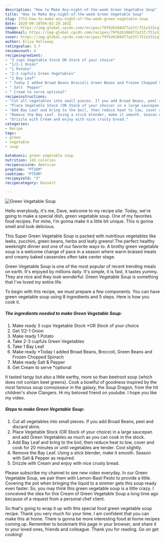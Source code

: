 ```yaml
---
description: "How to Make Any-night-of-the-week Green Vegetable Soup"
title: "How to Make Any-night-of-the-week Green Vegetable Soup"
slug: 2753-how-to-make-any-night-of-the-week-green-vegetable-soup
date: 2020-09-20T04:02:29.103Z
image: https://img-global.cpcdn.com/recipes/79f626108d77a23f/751x532cq70/green-vegetable-soup-recipe-main-photo.jpg
thumbnail: https://img-global.cpcdn.com/recipes/79f626108d77a23f/751x532cq70/green-vegetable-soup-recipe-main-photo.jpg
cover: https://img-global.cpcdn.com/recipes/79f626108d77a23f/751x532cq70/green-vegetable-soup-recipe-main-photo.jpg
author: Eliza Holloway
ratingvalue: 3.7
reviewcount: 4
recipeingredient:
- "3 cups Vegetable Stock OR Stock of your choice"
- "1/2-1 Onion"
- "1 Potato"
- "2-3 cupfuls Green Vegetables"
- "1 Bay Leaf"
- " Today I added Broad Beans Broccoli Green Beans and Frozen Chopped Spinach"
- " Salt  Pepper"
- " Cream to serve optional"
recipeinstructions:
- "Cut all vegetables into small pieces. If you add Broad Beans, peel and discard skins."
- "Place Vegetable Stock (OR Stock of your choice) in a large saucepan and add Green Vegetables as much as you can cook in the stock."
- "Add Bay Leaf and bring to the boil, then reduce heat to low, cover and cook for 20 minutes or until vegetables are tender. Cool slightly."
- "Remove the Bay Leaf. Using a stick blender, make it smooth. Season with Salt &amp; Pepper as required."
- "Drizzle with Cream and enjoy with nice crusty bread."
categories:
- Recipe
tags:
- green
- vegetable
- soup

katakunci: green vegetable soup 
nutrition: 143 calories
recipecuisine: American
preptime: "PT26M"
cooktime: "PT59M"
recipeyield: "3"
recipecategory: Dessert

---
```



![Green Vegetable Soup](https://img-global.cpcdn.com/recipes/79f626108d77a23f/751x532cq70/green-vegetable-soup-recipe-main-photo.jpg)

Hello everybody, it's me, Dave, welcome to my recipe site. Today, we're going to make a special dish, green vegetable soup. One of my favorites food recipes. For mine, I'm gonna make it a little bit unique. This is gonna smell and look delicious.

This Super Green Vegetable Soup is packed with nutritious vegetables like leeks, zucchini, green beans, herbs and leafy greens! The perfect healthy weeknight dinner and one of our favorite ways to. A brothy green vegetable soup is a welcome change of pace in a season where warm braised meats and creamy baked casseroles often take center stage.

Green Vegetable Soup is one of the most popular of recent trending meals on earth. It's enjoyed by millions daily. It's simple, it is fast, it tastes yummy. They are nice and they look wonderful. Green Vegetable Soup is something that I've loved my entire life.


To begin with this recipe, we must prepare a few components. You can have green vegetable soup using 8 ingredients and 5 steps. Here is how you cook it.

<!--inarticleads1-->

##### The ingredients needed to make Green Vegetable Soup:

1. Make ready 3 cups Vegetable Stock *OR Stock of your choice
1. Get 1/2-1 Onion
1. Make ready 1 Potato
1. Take 2-3 cupfuls Green Vegetables
1. Take 1 Bay Leaf
1. Make ready  *Today I added Broad Beans, Broccoli, Green Beans and Frozen Chopped Spinach
1. Make ready  Salt &amp; Pepper
1. Get  Cream to serve *optional


It tasted tangy but also a little earthy, more so than beetroot soup (which does not contain beet greens). Cook a bowlful of goodness inspired by the most famous soup connoisseur in the galaxy, the Soup Dragon, from the hit children&#39;s show Clangers. Hi my beloved friend on youtube. I hope you like my video. 

<!--inarticleads2-->

##### Steps to make Green Vegetable Soup:

1. Cut all vegetables into small pieces. If you add Broad Beans, peel and discard skins.
1. Place Vegetable Stock (OR Stock of your choice) in a large saucepan and add Green Vegetables as much as you can cook in the stock.
1. Add Bay Leaf and bring to the boil, then reduce heat to low, cover and cook for 20 minutes or until vegetables are tender. Cool slightly.
1. Remove the Bay Leaf. Using a stick blender, make it smooth. Season with Salt &amp; Pepper as required.
1. Drizzle with Cream and enjoy with nice crusty bread.


Please subscribe my channel to see new video everyday. In our Green Vegetable Soup, we pair them with Lemon-Basil Pesto to provide a little. Covering the pot when bringing the liquid to a simmer gets this soup ready even faster. So, you may think this green vegetable soup is a little crazy. I conceived the idea for this Cream of Green Vegetable Soup a long time ago because of a request from a personal chef client. 

So that's going to wrap it up with this special food green vegetable soup recipe. Thank you very much for your time. I am confident that you can make this at home. There is gonna be more interesting food at home recipes coming up. Remember to bookmark this page in your browser, and share it to your loved ones, friends and colleague. Thank you for reading. Go on get cooking!
